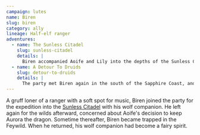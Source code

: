 ```yaml
---
campaign: lutes
name: Biren
slug: biren
category: ally
lineage: Half-elf ranger
adventures:
  - name: The Sunless Citadel
    slug: sunless-citadel
    details: |
      Biren accompanied Aoife and Lily into the depths of the Sunless Citadel.
  - name: A Detour To Druids
    slug: detour-to-druids
    details: |
      The party met Biren again in the south of the Sapphire Coast, and together journeyed into the wilds in search of the last druids.
---
```


A gruff loner of a ranger with a soft spot for music, Biren joined the party for the expedition into the [Sunless Citadel]({{site.baseurl}}/campaigns/lutes/setting/geography#the-sunless-citadel) with his wolf companion. He left again for the wilds afterward, concerned about Aoife's decision to keep Aurora the dragon. Sometime thereafter, Biren became trapped in the Feywild. When he returned, his wolf companion had become a fairy spirit.
